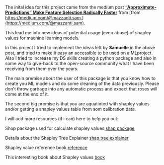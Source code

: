 The inital idea for this project came from the medium post [**“Approximate-Predictions” Make Feature Selection Radically Faster**](https://medium.com/towards-data-science/approximate-predictions-make-feature-selection-radically-faster-0f9664877687) from [from https://medium.com/@mazzanti.sam.](https://medium.com/@mazzanti.sam).

This lead me into new ideas of potential usage (even abuse) of shapley values for machine learning models.

In this project I tried to implement the ideas left by **Samuelle** in the above post, and tried to make it easy an accessible to be used on a MLproject. Also I tried to increase my DS skills creating a python package and also in some way to give-back to the open-source community what I have been receiving from them over the years.

The main premise about the user of this package is that you know how to create you ML models and do some cleaning of the data previously. 
Please don't throw garbage into any automatic process and expect that roses will come at the end of it.

The second big premise is that you are aquatinted  with shapley values and/or getting a shapley values table from som calibration data.

I will add more resources (if i can) here to help you out:

Shop package used for calculate shapley values [shap package](https://shap.readthedocs.io/en/latest/)

Details about the Shapley Tree Explainer [shap tree explainer](https://shap.readthedocs.io/en/latest/example_notebooks/tabular_examples/tree_based_models/Census%20income%20classification%20with%20LightGBM.html)


Shapley value reference book [reference](https://christophm.github.io/interpretable-ml-book/shapley.html)

This interesting book about Shapley values [book](https://christophmolnar.com/books/shap/)


